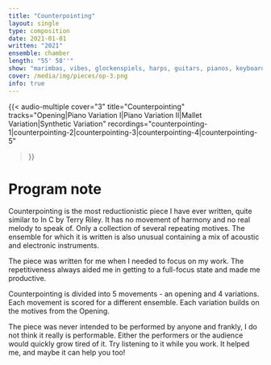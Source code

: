 ```yaml
---
title: "Counterpointing"
layout: single
type: composition
date: 2021-01-01
written: "2021"
ensemble: chamber
length: "55' 58''"
show: "marimbas, vibes, glockenspiels, harps, guitars, pianos, keyboards, synths, shaker (unperformable)"
cover: /media/img/pieces/op-3.png
info: true
---
```


{{< audio-multiple
    cover="3"
    title="Counterpointing"
    tracks="Opening|Piano Variation I|Piano Variation II|Mallet Variation|Synthetic Variation"
    recordings="counterpointing-1|counterpointing-2|counterpointing-3|counterpointing-4|counterpointing-5"
>}}

# Program note

Counterpointing is the most reductionistic piece I have ever written, quite similar to In C by Terry Riley. It has no movement of harmony and no real melody to speak of. Only a collection of several repeating motives. The ensemble for which it is written is also unusual containing a mix of acoustic and electronic instruments.

The piece was written for me when I needed to focus on my work. The repetitiveness always aided me in getting to a full-focus state and made me productive.

Counterpointing is divided into 5 movements - an opening and 4 variations. Each movement is scored for a different ensemble. Each variation builds on the motives from the Opening.

The piece was never intended to be performed by anyone and frankly, I do not think it really is performable. Either the performers or the audience would quickly grow tired of it. Try listening to it while you work. It helped me, and maybe it can help you too!